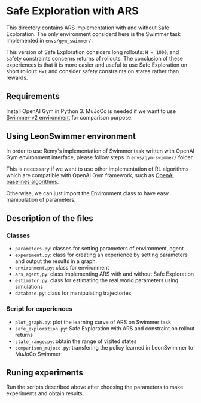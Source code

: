 # Safe Exploration with ARS

This directory contains ARS implementation with and without Safe Exploration. The only environment considerd here 
is the Swimmer task implemented in `envs/gym_swimmer/`.

This version of Safe Exploration considers long rollouts: `H = 1000`, and safety constraints concerns returns of rollouts.
The conclusion of these experiences is that it is more easier and useful to use Safe Exploration on short rollout: `H=1` 
and consider safety constraints on states rather than rewards.

## Requirements
Install OpenAI Gym in Python 3. MuJoCo is needed if we want to use [Swimmer-v2 environment](https://gym.openai.com/envs/Swimmer-v2/) for comparison purpose.

## Using LeonSwimmer environment
In order to use Remy's implementation of Swimmer task written with OpenAI Gym environment interface, please follow steps in `envs/gym-swimmer/` folder.

This is necessary if we want to use other implementation of RL algorithms which are compatible with OpenAI Gym framework, such as [OpenAI baselines algorithms](https://github.com/openai/baselines).

Otherwise, we can just import the Environment class to have easy manipulation of parameters.

## Description of the files

### Classes
* `parameters.py`: classes for setting parameters of environment, agent
* `experiment.py`: class for creating an experience by setting parameters and output the results in a graph.
* `environment.py`: class for environment
* `ars_agent,py`: class implementing ARS with and without Safe Exploration
* `estimator.py`: class for estimating the real world parameters using simulations
* `database.py`: class for manipulating trajectories

### Script for experiences
* `plot_graph.py`: plot the learning curve of ARS on Swimmer task
* `safe_exploration.py`: Safe Exploration with ARS and constraint on rollout returns
* `state_range.py`: obtain the range of visited states
* `comparison_mujoco.py`: transfering the policy learned in LeonSwimmer to MuJoCo Swimmer

## Runing experiments

Run the scripts described above after choosing the parameters to make experiments and obtain results.
